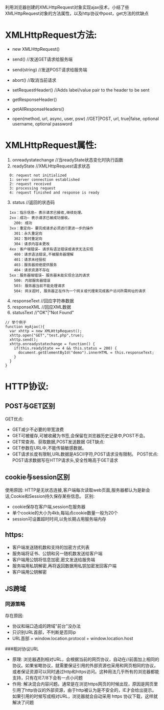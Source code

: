 利用浏览器创建的XMLHttpRequest对象实现ajax技术，小结了些XMLHttpRequest对象的方法属性，以及http协议中post，get方法的优缺点
<!--more-->

# XMLHttpRequest方法:
- new XMLHttpRequest()

- send()  //发送GET请求给服务端
- send(string) //发送POST请求给服务端
- abort() //取消当前请求
- setRequestHeader()  //Adds label/value pair to the header to be sent
- getResponseHeader()
- getAllResponseHeaders() 
- open(method, url, async, user, psw) //GET|POST, url, true|false, optional username, optional password

# XMLHttpRequest属性:
1. onreadystatechange //当readyState状态变化时执行函数
2. readyState //XMLHttpRequest请求状态
```
  0: request not initialized 
  1: server connection established
  2: request received 
  3: processing request 
  4: request finished and response is ready
```
3. status  //返回的状态码
```
  1xx：指示信息– 表示请求已接收,继续处理。
  2xx：成功– 表示请求已被成功接收。
    200: 成功
  3xx：重定向– 要完成请求必须进行更进一步的操作
    301：永久重定向
    302：暂时重定向
    304：请求内容未更改
  4xx：客户端错误– 请求有语法错误或请求无法实现
    400：请求语法错误,不被服务器理解
    401：请求未经授权
    403：服务器拒绝提供服务
    404：请求资源不存在
  5xx：服务器端错误– 服务器未能实现合法的请求
    500: 内部服务器错误
    503: 服务器当前不能处理请求
    504: 网关超时, 服务器正在作为一个网关或代理来完成客户访问所需网址的请求
```
4. responseText  //回应字符串数据
5. responseXML   //回应XML数据
6. statusText    //"OK"|"Not Found"
```
// 举个例子
function myAjax(){
  var xhttp = new XMLHttpRequest();
  xhttp.open("GET","test.php",true);
  xhttp.send();
  xhttp.onreadystatechange = function() {
    if(this.readyState == 4 && this.status = 200) {
      document.getElementById("demo").innerHTML = this.responseText;
    }
  }
}
```

# HTTP协议:
## POST与GET区别
GET优点:
- GET减少不必要的带宽浪费
- GET可被缓存,可被收藏为书签,会保留在浏览器历史记录中,POST不会。
- GET常查询、获取数据,POST发送数据
  GET缺点:
- GET参数在URL中,不能传输敏感数据。
- GET请求长度有限制,URL数据是ASCII字符,POST请求没有限制。
  POST优点: POST请求数据写在HTTP请求头,安全性略高于GET请求

## cookie与session区别
使用原因: HTTP是无状态连接,客户端每次读取web页面,服务器都认为是新会话,Cookie和Session持久保存某些信息。
区别: 
- cookie保存在客户端,session在服务器
- 单个cookie的大小为4kb,每站点cookie数量一般为20个
- session可设置超时时间,以免长期占用服务端内存

## https:
- 客户端发送随机数和支持的加密方式列表
- 服务端将证书、公钥和另一随机数发送给客户端
- 客户端用公钥将信息加密,密文发送给服务端
- 服务端用私钥解密,再将返回数据用私钥加密发回客户端
- 客户端用公钥解密

## JS跨域
### 同源策略
存在原因: 
- 协议和端口造成的跨域"前台"没办法
- 只识别URL首部，不判断是否同ip
- URL首部 = window.location.protocol + window.location.host

###相对协议URL
- 原理: 浏览器遇到相对URL，会根据当前的网页协议，自动在//前面加上相同的协议。如果省略协议，就需要保证引用的外部资源也采用和网页相同的协议，或者保证资源可以同时通过http和https访问。这种用法几乎所有的浏览器都能支持，只有在IE7/8下会有一点小问题
- 作用: 解决混合内容问题。通常是在浏览https网页的时候出现，原因是网页里引用了http协议的外部资源，由于http被认为是不安全的，IE才会给出提示。如果引用的时候写成相对URL，浏览器就会自动采用 https 协议下载，这样就解决了问题
